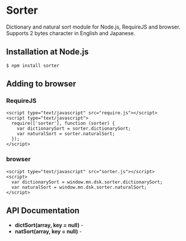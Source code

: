 # Sorter

Dictionary and natural sort module for Node.js, RequireJS and browser.
Supports 2 bytes character in English and Japanese.

## Installation at Node.js

    $ npm install sorter

## Adding to browser

### RequireJS

    <script type="text/javascript" src="require.js"></script>
    <script type="text/javascript">
      require(['sorter'], function (sorter) {
        var dictionarySort = sorter.dictionarySort;
        var naturalSort = sorter.naturalSort;
      });
    </script>

### browser

    <script type="text/javascript" src="sorter.js"></script>
    <script>
      var dictionarySort = window.mn.dsk.sorter.dictionarySort;
      var naturalSort = window.mn.dsk.sorter.naturalSort;
    </script>

## API Documentation

* **dictSort(array, key = null)** -
* **natSort(array, key = null)** -